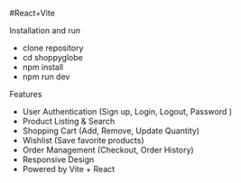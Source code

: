 #React+Vite

Installation and run
- clone repository
- cd shoppyglobe
- npm install
- npm run dev



Features
- User Authentication (Sign up, Login, Logout, Password )
- Product Listing & Search 
- Shopping Cart (Add, Remove, Update Quantity)
- Wishlist (Save favorite products)
- Order Management (Checkout, Order History)
- Responsive Design 
- Powered by Vite + React

